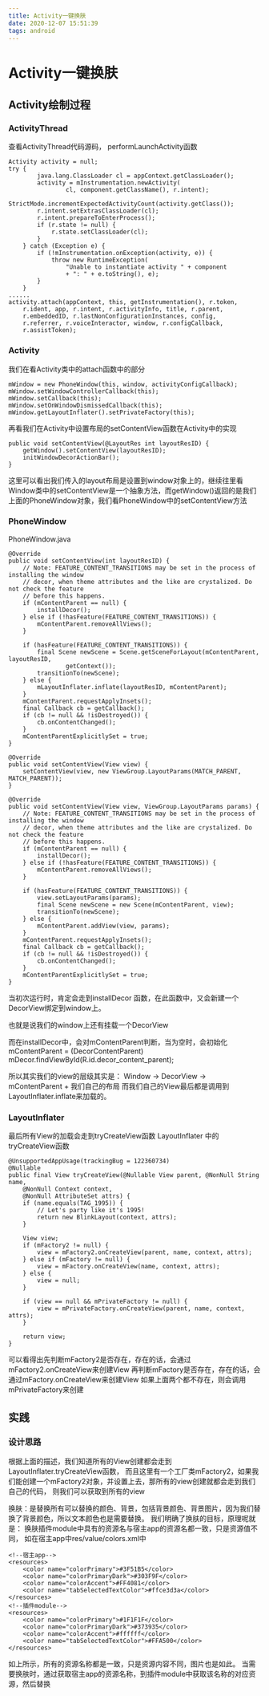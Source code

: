 ```yaml
---
title: Activity一键换肤
date: 2020-12-07 15:51:39
tags: android
---
```


# Activity一键换肤

## Activity绘制过程

### ActivityThread

查看ActivityThread代码源码，
performLaunchActivity函数
```
Activity activity = null;
try {
        java.lang.ClassLoader cl = appContext.getClassLoader();
        activity = mInstrumentation.newActivity(
                cl, component.getClassName(), r.intent);
        StrictMode.incrementExpectedActivityCount(activity.getClass());
        r.intent.setExtrasClassLoader(cl);
        r.intent.prepareToEnterProcess();
        if (r.state != null) {
            r.state.setClassLoader(cl);
        }
    } catch (Exception e) {
        if (!mInstrumentation.onException(activity, e)) {
            throw new RuntimeException(
                "Unable to instantiate activity " + component
                + ": " + e.toString(), e);
        }
    }
......
activity.attach(appContext, this, getInstrumentation(), r.token,
    r.ident, app, r.intent, r.activityInfo, title, r.parent,
    r.embeddedID, r.lastNonConfigurationInstances, config,
    r.referrer, r.voiceInteractor, window, r.configCallback,
    r.assistToken);    
```

### Activity

我们在看Activity类中的attach函数中的部分
```
mWindow = new PhoneWindow(this, window, activityConfigCallback);
mWindow.setWindowControllerCallback(this);
mWindow.setCallback(this);
mWindow.setOnWindowDismissedCallback(this);
mWindow.getLayoutInflater().setPrivateFactory(this);
```
再看我们在Activity中设置布局的setContentView函数在Activity中的实现
```
public void setContentView(@LayoutRes int layoutResID) {
    getWindow().setContentView(layoutResID);
    initWindowDecorActionBar();
}
```
这里可以看出我们传入的layout布局是设置到window对象上的，继续往里看
Window类中的setContentView是一个抽象方法，而getWindow()返回的是我们上面的PhoneWindow对象，我们看PhoneWindow中的setContentView方法

### PhoneWindow

PhoneWindow.java
```
@Override
public void setContentView(int layoutResID) {
    // Note: FEATURE_CONTENT_TRANSITIONS may be set in the process of installing the window
    // decor, when theme attributes and the like are crystalized. Do not check the feature
    // before this happens.
    if (mContentParent == null) {
        installDecor();
    } else if (!hasFeature(FEATURE_CONTENT_TRANSITIONS)) {
        mContentParent.removeAllViews();
    }

    if (hasFeature(FEATURE_CONTENT_TRANSITIONS)) {
        final Scene newScene = Scene.getSceneForLayout(mContentParent, layoutResID,
                getContext());
        transitionTo(newScene);
    } else {
        mLayoutInflater.inflate(layoutResID, mContentParent);
    }
    mContentParent.requestApplyInsets();
    final Callback cb = getCallback();
    if (cb != null && !isDestroyed()) {
        cb.onContentChanged();
    }
    mContentParentExplicitlySet = true;
}

@Override
public void setContentView(View view) {
    setContentView(view, new ViewGroup.LayoutParams(MATCH_PARENT, MATCH_PARENT));
}

@Override
public void setContentView(View view, ViewGroup.LayoutParams params) {
    // Note: FEATURE_CONTENT_TRANSITIONS may be set in the process of installing the window
    // decor, when theme attributes and the like are crystalized. Do not check the feature
    // before this happens.
    if (mContentParent == null) {
        installDecor();
    } else if (!hasFeature(FEATURE_CONTENT_TRANSITIONS)) {
        mContentParent.removeAllViews();
    }

    if (hasFeature(FEATURE_CONTENT_TRANSITIONS)) {
        view.setLayoutParams(params);
        final Scene newScene = new Scene(mContentParent, view);
        transitionTo(newScene);
    } else {
        mContentParent.addView(view, params);
    }
    mContentParent.requestApplyInsets();
    final Callback cb = getCallback();
    if (cb != null && !isDestroyed()) {
        cb.onContentChanged();
    }
    mContentParentExplicitlySet = true;
}
```

当初次运行时，肯定会走到installDecor 函数，在此函数中，又会新建一个DecorView绑定到window上。

也就是说我们的window上还有挂载一个DecorView

而在installDecor中，会对mContentParent判断，当为空时，会初始化
mContentParent = (DecorContentParent) mDecor.findViewById(R.id.decor_content_parent);

所以其实我们的view的层级其实是：
Window -> DecorView -> mContentParent + 我们自己的布局
而我们自己的View最后都是调用到LayoutInflater.inflate来加载的。

### LayoutInflater

最后所有View的加载会走到tryCreateView函数
LayoutInflater 中的 tryCreateView函数

```
@UnsupportedAppUsage(trackingBug = 122360734)
@Nullable
public final View tryCreateView(@Nullable View parent, @NonNull String name,
    @NonNull Context context,
    @NonNull AttributeSet attrs) {
    if (name.equals(TAG_1995)) {
        // Let's party like it's 1995!
        return new BlinkLayout(context, attrs);
    }

    View view;
    if (mFactory2 != null) {
        view = mFactory2.onCreateView(parent, name, context, attrs);
    } else if (mFactory != null) {
        view = mFactory.onCreateView(name, context, attrs);
    } else {
        view = null;
    }

    if (view == null && mPrivateFactory != null) {
        view = mPrivateFactory.onCreateView(parent, name, context, attrs);
    }

    return view;
}
```
可以看得出先判断mFactory2是否存在，存在的话，会通过mFactory2.onCreateView来创建View
再判断mFactory是否存在，存在的话，会通过mFactory.onCreateView来创建View
如果上面两个都不存在，则会调用mPrivateFactory来创建



## 实践

### 设计思路

根据上面的描述，我们知道所有的View创建都会走到LayoutInflater.tryCreateView函数，
而且这里有一个工厂类mFactory2，如果我们能创建一个mFactory2对象，并设置上去，那所有的view创建就都会走到我们自己的代码，
则我们可以获取到所有的view

换肤：是替换所有可以替换的颜色、背景，包括背景颜色、背景图片，因为我们替换了背景颜色，所以文本颜色也是需要替换。
我们明确了换肤的目标，原理呢就是：
换肤插件module中具有的资源名与宿主app的资源名都一致，只是资源值不同，
如在宿主app中res/value/colors.xml中
```
<!--宿主app-->
<resources>
    <color name="colorPrimary">#3F51B5</color>
    <color name="colorPrimaryDark">#303F9F</color>
    <color name="colorAccent">#FF4081</color>
    <color name="tabSelectedTextColor">#ffce3d3a</color>
</resources>
<!--插件module-->
<resources>
    <color name="colorPrimary">#1F1F1F</color>
    <color name="colorPrimaryDark">#373935</color>
    <color name="colorAccent">#ffffff</color>
    <color name="tabSelectedTextColor">#FFA500</color>
</resources>
```
如上所示，所有的资源名称都是一致，只是资源内容不同，图片也是如此。
当需要换肤时，通过获取宿主app的资源名称，到插件module中获取该名称的对应资源，然后替换




